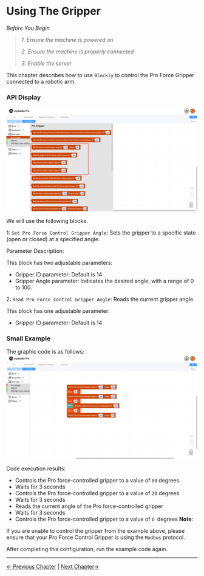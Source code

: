 # Using The Gripper

*Before You Begin*

> *1. Ensure the machine is powered on*
>
> *2. Ensure the machine is properly connected*
>
> *3. Enable the server*

This chapter describes how to use `Blockly` to control the Pro Force Gripper connected to a robotic arm.

### API Display

<img src="../../../resources/3-FunctionsAndApplications/5.myBlockly/blockly/gripper-1.png" />

We will use the following blocks.

1: `Set Pro Force Control Gripper Angle`: Sets the gripper to a specific state (open or closed) at a specified angle.

Parameter Description:

This block has two adjustable parameters:

- Gripper ID parameter: Default is 14
- Gripper Angle parameter: Indicates the desired angle, with a range of 0 to 100.

2: `Read Pro Force Control Gripper Angle`: Reads the current gripper angle.

This block has one adjustable parameter:

- Gripper ID parameter: Default is 14

### Small Example

The graphic code is as follows:
<img src="../../../resources/3-FunctionsAndApplications/5.myBlockly/blockly/gripper-2.png" />

Code execution results:
- Controls the Pro force-controlled gripper to a value of `80` degrees
- Waits for 3 seconds
- Controls the Pro force-controlled gripper to a value of `20` degrees
- Waits for 3 seconds
- Reads the current angle of the Pro force-controlled gripper
- Waits for 3 seconds
- Controls the Pro force-controlled gripper to a value of `0 `degrees
**Note**:

If you are unable to control the gripper from the example above, please ensure that your Pro Force Control Gripper is using the `Modbus` protocol.

After completing this configuration, run the example code again.

---

[← Previous Chapter](./5.5.9-waypoint.md) | [Next Chapter→](./5.5.11-dragTeach.md)
